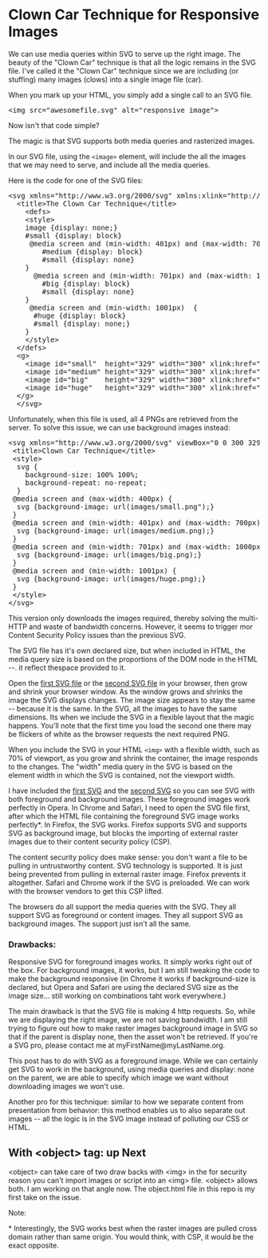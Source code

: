<h1>Clown Car Technique for Responsive Images</h1>

<p>We can use media queries within SVG to serve up the right image. The beauty of the &quot;Clown Car&quot; technique is that all the logic remains in the SVG file. I've called it the &quot;Clown Car&quot; technique since we are including (or stuffing) many images (clows) into a single image file (car).</p>
<p>When you mark up your HTML, you simply add a single call to an SVG file.</p>
<pre>&lt;img src=&quot;awesomefile.svg&quot; alt=&quot;responsive image&quot;&gt;</pre>
<p>Now isn't that code simple?</p>
<p>The magic is that SVG supports both media queries and rasterized images. </p>
<p>In our SVG file, using the <code>&lt;image&gt;</code> element, will include the all the images that we may need to serve, and include all the media queries.</p>
<p>Here is the code for one of the SVG files:</p>
<pre>&lt;svg xmlns=&quot;http://www.w3.org/2000/svg&quot; xmlns:xlink=&quot;http://www.w3.org/1999/xlink&quot; width=&quot;300&quot; height=&quot;329&quot;&gt;
  &lt;title&gt;The Clown Car Technique&lt;/title&gt;
    &lt;defs&gt;
    &lt;style&gt;
    image {display: none;}
    #small {display: block}
     @media screen and (min-width: 401px) and (max-width: 700px) {
        #medium {display: block}
        #small {display: none}
    }
      @media screen and (min-width: 701px) and (max-width: 1000px) {
        #big {display: block}
        #small {display: none}
    }
     @media screen and (min-width: 1001px)  {
      #huge {display: block}
      #small {display: none;}
    }
    &lt;/style&gt;
  &lt;/defs&gt;
  &lt;g&gt;
    &lt;image id=&quot;small&quot;  height=&quot;329&quot; width=&quot;300&quot; xlink:href=&quot;images/small.png&quot; /&gt;
    &lt;image id=&quot;medium&quot; height=&quot;329&quot; width=&quot;300&quot; xlink:href=&quot;images/medium.png&quot; /&gt;
    &lt;image id=&quot;big&quot;    height=&quot;329&quot; width=&quot;300&quot; xlink:href=&quot;images/big.png&quot; /&gt;
    &lt;image id=&quot;huge&quot;   height=&quot;329&quot; width=&quot;300&quot; xlink:href=&quot;images/huge.png&quot; /&gt;
  &lt;/g&gt;
  &lt;/svg&gt;</pre>
<p>Unfortunately, when this file is used, all 4 PNGs are retrieved from the server. To solve this issue, we can use background images instead:</p>
<pre>
&lt;svg xmlns=&quot;http://www.w3.org/2000/svg&quot; viewBox=&quot;0 0 300 329&quot; preserveAspectRatio=&quot;xMidYMid meet&quot;&gt;
 &lt;title&gt;Clown Car Technique&lt;/title&gt;
 &lt;style&gt; 
  svg {
    background-size: 100% 100%;
    background-repeat: no-repeat;
  } 
 @media screen and (max-width: 400px) {
  svg {background-image: url(images/small.png&quot;);}
 } 
 @media screen and (min-width: 401px) and (max-width: 700px) {
  svg {background-image: url(images/medium.png);}
 } 
 @media screen and (min-width: 701px) and (max-width: 1000px) {
  svg {background-image: url(images/big.png);}
 } 
 @media screen and (min-width: 1001px) {
  svg {background-image: url(images/huge.png);}
 }
 &lt;/style&gt;
&lt;/svg&gt;</pre>
<p>This version only downloads the images required, thereby solving the multi-HTTP and waste of bandwidth concerns. However, it seems to trigger mor Content Security Policy issues than the previous SVG.</p>
<p>The SVG file has it's own declared size, but when included in HTML, the media query size is based on the proportions of the  DOM node in the HTML --. it reflect thespace provided to it.</p>
<p>Open the <a href="http://estelle.github.io/clowncar/local.svg">first SVG file</a> or the <a href="http://estelle.github.io/clowncar/bgonly.svg">second SVG file</a> in your browser, then grow and shrink your browser window.  As the window grows and shrinks the image the SVG displays changes. The image size appears to stay the same -- because it is the same. In the SVG, all the images to have the same dimensions. Its when we include the SVG in a flexible layout that the magic happens. You'll note that the first time you load the second one there may be flickers of white as the browser requests the next required PNG.</p>
<p>When you include the SVG in your HTML <code>&lt;img&gt;</code> with a flexible width, such as 70% of viewport, as you grow and shrink the container, the image responds to the changes. The &quot;width&quot;  media query in the SVG is based on the element width in which the SVG is contained, not the viewport width.</p>
<p>I have included the <a href="http://estelle.github.io/clowncar">first SVG</a> and the <a href="http://estelle.github.io/clowncar/bgonly.html">second SVG</a>  so you can see SVG with both foreground and background images. These foreground images work perfectly in Opera. In Chrome and Safari, I need to open the SVG file first, after which the HTML file containing the foreground SVG image works perfectly*. In Firefox, the SVG works. Firefox  supports SVG and supports SVG as background image, but blocks the importing of external raster images due to their content security policy (CSP).</p>
<p>The content security policy does make sense: you don't want a file to be pulling in untrustworthy content. SVG technology is supported. It is just being prevented from pulling in external raster image. Firefox prevents it altogether. Safari and Chrome work if the SVG is preloaded. We can work with the browser vendors to get this CSP lifted. </p>
<p>The browsers do all support the media queries with the SVG. They all support SVG as foreground or content images. They all support SVG as background images. The support just isn't all the same. </p>
<h3>Drawbacks:</h3>
<p>Responsive SVG for foreground images works. It simply works right out of the box. For background images, it works, but I am still tweaking the code to make the background responsive (in Chrome it works  if background-size is declared, but Opera and Safari are using the declared SVG size as the image size... still working on combinations taht work everywhere.)</p>
<p>The main drawback is that the SVG file is making 4 http requests. So, while we are displaying the right image, we are not saving bandwidth. I am still trying to figure out how to make raster images background image in SVG so that if the parent is display none, then the asset won't be retrieved. If you're a SVG pro, please contact me at myFirstName@myLastName.org.</p>
<p>This post has to do with SVG as a foreground image. While we can certainly get SVG to work in the background, using media queries and display: none on the parent, we are able to specify which image we want without downloading images we won't use.</p>
<p>Another pro for this technique: similar to how we separate content from presentation from behavior: this method enables us to also separate out images -- all the logic is in the SVG image instead of polluting our CSS or HTML.</p>
<h2>With &lt;object&gt; tag: up Next</h2>
<p>&lt;object&gt; can take care of two draw backs with &lt;img&gt; in the for security reason you can't import images or script into an &lt;img&gt; file. &lt;object&gt; allows both. I am working on that angle now. The object.html file in this repo is my first take on the issue.</p>
<p>Note: </p>
<p>* Interestingly, the SVG works best when the raster images are pulled cross domain rather than same origin. You would think, with CSP, it would be the exact opposite.</p>
